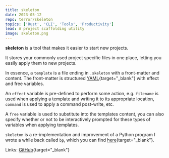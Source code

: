 ```yaml
---
title: skeleton
date: 2023-05-12
repo: terror/skeleton
topics: ['Rust', 'CLI', 'Tools', 'Productivity']
lead: A project scaffolding utility
image: skeleton.png
---
```


**skeleton** is a tool that makes it easier to start new projects.

It stores your commonly used project specific files in one place, letting you
easily apply them to new projects.

In essence, a `template` is a file ending in `.skeleton` with a front-matter and
content. The front-matter is structured
[YAML](https://en.wikipedia.org/wiki/YAML?useskin=vector){target="\_blank"} with
effect and free variables.

An `effect` variable is pre-defined to perform some action, e.g. `filename` is
used when applying a template and writing it to its appropriate location,
`command` is used to apply a command post-write, etc.

A `free` variable is used to substitute into the templates content, you can also
specify whether or not to be interactively prompted for these types of variables
when applying templates.

`skeleton` is a re-implementation and improvement of a Python program I wrote a
while back called `bp`, which you can find
[here](https://github.com/terror/bp){target="\_blank"}.

Links: [GitHub](https://github.com/terror/skeleton){target="\_blank"}
